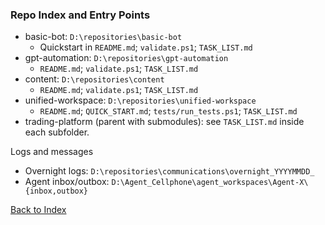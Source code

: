 ### Repo Index and Entry Points

- basic-bot: `D:\repositories\basic-bot`
  - Quickstart in `README.md`; `validate.ps1`; `TASK_LIST.md`
- gpt-automation: `D:\repositories\gpt-automation`
  - `README.md`; `validate.ps1`; `TASK_LIST.md`
- content: `D:\repositories\content`
  - `README.md`; `validate.ps1`; `TASK_LIST.md`
- unified-workspace: `D:\repositories\unified-workspace`
  - `README.md`; `QUICK_START.md`; `tests/run_tests.ps1`; `TASK_LIST.md`
- trading-platform (parent with submodules): see `TASK_LIST.md` inside each subfolder.

Logs and messages
- Overnight logs: `D:\repositories\communications\overnight_YYYYMMDD_`
- Agent inbox/outbox: `D:\Agent_Cellphone\agent_workspaces\Agent-X\{inbox,outbox}`



[Back to Index](00_INDEX.md)


